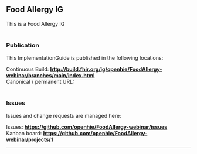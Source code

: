 Food Allergy IG
---
This is a Food Allergy IG
<br> </br>
###
### Publication
This ImplementationGuide is published in the following locations:

Continuous Build: __http://build.fhir.org/ig/openhie/FoodAllergy-webinar/branches/main/index.html__  
Canonical / permanent URL: 
<br> </br>

### Issues
Issues and change requests are managed here:  

Issues:  __https://github.com/openhie/FoodAllergy-webinar/issues__  
Kanban board:  __https://github.com/openhie/FoodAllergy-webinar/projects/1__  

---
 
